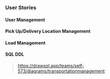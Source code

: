 ### User Stories

#### User Management

#### Pick Up/Delivery Location Management

#### Load Management

#### SQL DDL
> https://drawsql.app/teams/self-573/diagrams/transportationmanagement